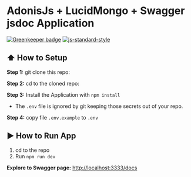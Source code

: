 # AdonisJs + LucidMongo + Swagger jsdoc Application

[![Greenkeeper badge](https://badges.greenkeeper.io/duyluonglc/adonis-mongodb-boilerplate.svg)](https://greenkeeper.io/)
[![js-standard-style](https://img.shields.io/badge/code%20style-standard-brightgreen.svg?style=flat)](http://standardjs.com/)

## :arrow_up: How to Setup

**Step 1:** git clone this repo:

**Step 2:** cd to the cloned repo:

**Step 3:** Install the Application with `npm install`

* The `.env` file is ignored by git keeping those secrets out of your repo.

**Step 4:** copy file `.env.example` to `.env`

## :arrow_forward: How to Run App

1. cd to the repo
2. Run `npm run dev`

**Explore to Swagger page:**
 [http://localhost:3333/docs](http://localhost:3333/docs)


